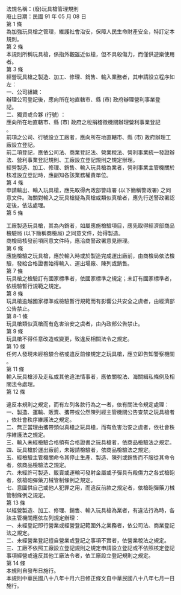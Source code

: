 法規名稱：(廢)玩具槍管理規則  
廢止日期：民國 91 年 05 月 08 日  
第 1 條  
為加強玩具槍之管理，維護社會治安，保障人民生命財產安全，特訂定本  
規則。  
第 2 條  
本規則所稱玩具槍，係指外觀雖近似槍，但不具殺傷力，而僅供遊樂使用  
者。  
第 3 條  
經營玩具槍之製造、加工、修理、銷售、輸入業務者，其申請設立程序如  
左：  
一、公司組織：  
辦理公司登記後，應向所在地直轄市、縣 (市) 政府辦理營利事業登  
記。  
二、獨資或合夥 (行號) ：  
應向所在地直轄市、縣 (市) 政府之稅捐稽徵機關辦理營利事業登記  
。  
前項之公司、行號設立工廠者，應向所在地直轄市、縣 (市) 政府辦理工  
廠設立登記。  
前二項登記，應依公司法、商業登記法、營業稅法、營利事業統一發證辦  
法、營利事業登記規則、工廠設立登記規則之規定辦理。  
經營製造、加工、修理、銷售、輸入玩具槍為業者，營利事業主管機關於  
核准設立登記時，應副知各該業務權責單位。  
第 4 條  
申請輸出、輸入玩具槍，應先取得內政部警政署 (以下簡稱警政署) 之同  
意文件。海關對輸入之玩具槍疑為真槍或類似真槍者，應先行送警政署認  
定後，依法處理。  
第 5 條  


工廠製造玩具槍，其為內銷者，如屬應施檢驗項目，應先取得經濟部商品  
檢驗局 (以下簡稱商檢局) 之同意文件，始得製造。  
商檢局核發前項同意文件時，應洽商警政署意見辦理。  
第 6 條  
應施檢驗之玩具槍，應於輸入時或於製造完成運出廠前，由商檢局依法檢  
驗，發給合格證書始得輸入、運出場廠、陳列或銷售。  
第 7 條  
玩具槍之檢驗訂有國家標準者，依國家標準之規定；未訂有國家標準者，  
依檢驗暫行規範之規定。  
第 8 條  
玩具槍逾越國家標準或檢驗暫行規範而有影響公共安全之虞者，由經濟部  
公告禁止。  
第 8-1 條  
玩具槍類似真槍而有危害治安之虞者，由內政部公告禁止。  
第 9 條  
玩具槍不得任意改造或變更，致違反相關法令之規定。  
第 10 條  
任何人發現未經檢驗合格或違反前條規定之玩具槍，應立即告知警察機關  
。  
第 11 條  
輸入玩具槍涉及走私或其他違法情事者，應依關稅法、海關緝私條例及相  
關法令處理。  
第 12 條  


違反本規則之規定，而有左列各款行為之一者，依有關法令規定處理：  
一、製造、運輸、販賣、攜帶或公然陳列經主管機關公告查禁之玩具槍者  
，依社會秩序維護法之規定。  
二、無正當理由攜帶類似真槍之玩具槍，而有危害治安之虞者，依社會秩  
序維護法之規定。  
三、輸入未經檢驗合格領有合格證書之玩具槍者，依商品檢驗法之規定。  
四、玩具槍於運出廠前，未報請檢驗者，依商品檢驗法之規定。  
五、經檢驗主管機關命令其停止生產、製造、陳列或銷售而不服從其命令  
者，依商品檢驗法之規定。  
六、未經許可製造、販賣或運輸可發射金屬或子彈具有殺傷力之各式槍砲  
者，依槍砲彈藥刀械管制條例之規定。  
七、意圖供自己或他人犯罪之用，而違反前款之規定者，依槍砲彈藥刀械  
管制條例之規定。  
第 13 條  
以經營製造、加工、修理、銷售、輸入玩具槍為業者，有違法行為時，各  
該主管機關應依左列規定辦理：  
一、未經登記即行營業或經營登記範圍外之業務者，依公司法、商業登記  
法之規定。  
二、未經營業登記擅自營業或登記之事項不實者，依營業稅法之規定。  
三、工廠不依照工廠設立登記規則之規定申請設立登記或不依照核定登記  
事項經營或違反其他工廠法令者，依工廠設立登記規則之規定。  
第 14 條  
本規則自發布日施行。  
本規則中華民國八十八年十月六日修正條文自中華民國八十八年七月一日  
施行。  


